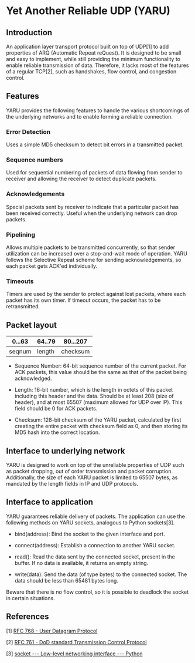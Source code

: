 # Yet Another Reliable UDP (YARU)

Introduction
------------

An application layer transport protocol built on top of UDP[1] to add properties of ARQ (Automatic Repeat reQuest). It is designed to be small and easy to implement, while still providing the minimum functionality to enable reliable transmission of data. Therefore, it lacks most of the features of a regular TCP[2], such as handshakes, flow control, and congestion control.

Features
--------

YARU provides the following features to handle the various shortcomings of the underlying networks and to enable forming a reliable connection.

### Error Detection

Uses a simple MD5 checksum to detect bit errors in a transmitted packet.

### Sequence numbers

Used for sequential numbering of packets of data flowing from sender to receiver and allowing the receiver to detect duplicate packets.

### Acknowledgements

Special packets sent by receiver to indicate that a particular packet has been received correctly. Useful when the underlying network can drop packets.

### Pipelining

Allows multiple packets to be transmitted concurrently, so that sender utilization can be increased over a stop-and-wait mode of operation. YARU follows the Selective Repeat scheme for sending acknowledgements, so each packet gets ACK'ed individually.

### Timeouts

Timers are used by the sender to protect against lost packets, where each packet has its own timer. If timeout occurs, the packet has to be retransmitted.

Packet layout
-------------

|0...63|64..79|80...207|
|------|------|--------|
|seqnum|length|checksum|

*   Sequence Number: 64-bit sequence number of the current packet. For ACK packets, this value should be the same as that of the packet being acknowledged.

*   Length: 16-bit number, which is the length in octets of this packet including this header and the data. Should be at least 208 (size of header), and at most 65507 (maximum allowed for UDP over IP). This field should be 0 for ACK packets.

*   Checksum: 128-bit checksum of the YARU packet, calculated by first creating the entire packet with checksum field as 0, and then storing its MD5 hash into the correct location.

Interface to underlying network
-------------------------------

YARU is designed to work on top of the unreliable properties of UDP such as packet dropping, out of order transmission and packet corruption. Additionally, the size of each YARU packet is limited to 65507 bytes, as mandated by the length fields in IP and UDP protocols.

Interface to application
------------------------

YARU guarantees reliable delivery of packets. The application can use the following methods on YARU sockets, analogous to Python sockets[3].

*   bind(address): Bind the socket to the given interface and port.

*   connect(address): Establish a connection to another YARU socket.

*   read(): Read the data sent by the connected socket, present in the buffer. If no data is available, it returns an empty string.

*   write(data): Send the data (of type bytes) to the connected socket. The data should be less than 65481 bytes long.

Beware that there is no flow control, so it is possible to deadlock the socket in certain situations.

References
----------

[1] [RFC 768 - User Datagram Protocol](https://tools.ietf.org/html/rfc768)

[2] [RFC 761 - DoD standard Transmission Control Protocol](https://tools.ietf.org/html/rfc761)

[3] [socket --- Low-level networking interface --- Python](https://docs.python.org/3/library/socket.html)
